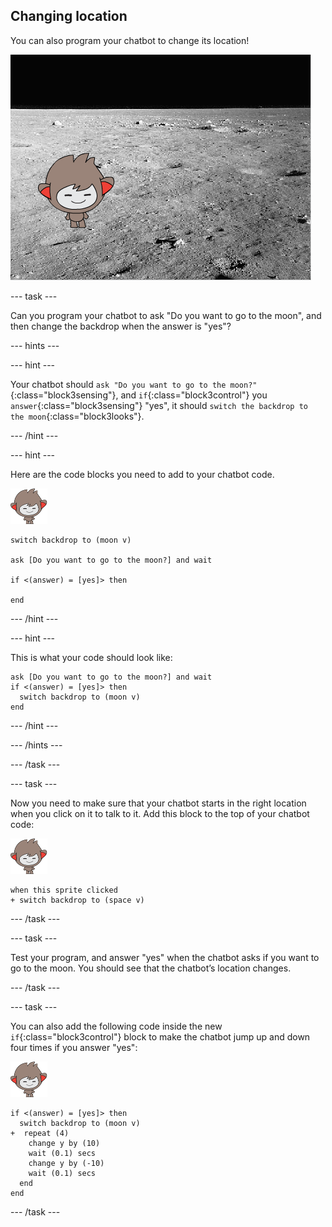 ## Changing location

You can also program your chatbot to change its location!

![Testing a changing backdrop](images/chatbot-backdrop-moon.png)

--- task ---

Can you program your chatbot to ask "Do you want to go to the moon", and then change the backdrop when the answer is "yes"?

--- hints ---

--- hint ---

Your chatbot should `ask "Do you want to go to the moon?"`{:class="block3sensing"}, and `if`{:class="block3control"} you `answer`{:class="block3sensing"} "yes", it should `switch the backdrop to the moon`{:class="block3looks"}.

--- /hint ---

--- hint ---

Here are the code blocks you need to add to your chatbot code.

![nano sprite](images/nano-sprite.png)

```blocks3
switch backdrop to (moon v)

ask [Do you want to go to the moon?] and wait

if <(answer) = [yes]> then 

end
```

--- /hint ---

--- hint ---

This is what your code should look like:

```blocks3
ask [Do you want to go to the moon?] and wait
if <(answer) = [yes]> then 
  switch backdrop to (moon v)
end
```

--- /hint ---

--- /hints ---

--- /task ---

--- task ---

Now you need to make sure that your chatbot starts in the right location when you click on it to talk to it. Add this block to the top of your chatbot code:

![nano sprite](images/nano-sprite.png)

```blocks3
when this sprite clicked
+ switch backdrop to (space v)
```

--- /task ---

--- task ---

Test your program, and answer "yes" when the chatbot asks if you want to go to the moon. You should see that the chatbot’s location changes.

--- /task ---

--- task ---

You can also add the following code inside the new `if`{:class="block3control"} block to make the chatbot jump up and down four times if you answer "yes":

![nano sprite](images/nano-sprite.png)

```blocks3
if <(answer) = [yes]> then 
  switch backdrop to (moon v)
+  repeat (4) 
    change y by (10)
    wait (0.1) secs
    change y by (-10)
    wait (0.1) secs
  end
end
```

--- /task ---
